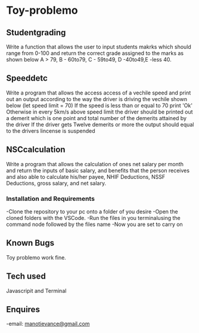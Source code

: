 # Toy-problemo

## Studentgrading
Write a function that allows the user to input students makrks which should range from 0-100 and return the correct grade assigned to the marks as shown below
   A > 79, B - 60to79, C - 59to49, D -40to49,E -less 40.

## Speeddetc
Write a program that allows the  access access of a vechile speed  and print out an output according to the way the driver is driving the vechile shown below (let speed limit = 70)
    If the speed is less than or equal to 70 print 'Ok'
    Otherwise in every 5km/s above speed limit the driver should be printed out a demerit which is one point and total number of the demerits attained by the driver
    If the driver gets Twelve demerits or more the output should equal to the drivers lincense is suspended

## NSCcalculation 
Write a program that allows the calculation of ones net salary per month and return the inputs of basic salary, and benefits that the person receives and also able to calculate his/her payee, NHIF Deductions, NSSF Deductions, gross salary, and net salary.

### Installation and Requirements
-Clone the repository to your pc onto a folder of you desire
-Open the cloned folders with the VSCode.
-Run the files in you terminalusing the command node followed by the files name
-Now you are set to carry on

## Known Bugs
Toy problemo work fine.

## Tech used
Javascripit and Terminal

## Enquires
-email: manotievance@gmail.com